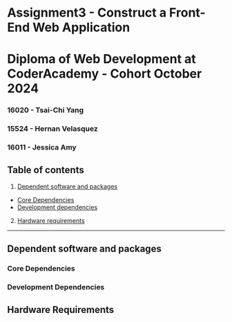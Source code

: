 # Assignment3 - Construct a Front-End Web Application

# Diploma of Web Development at CoderAcademy - Cohort October 2024


### 16020 - Tsai-Chi Yang
### 15524 - Hernan Velasquez
### 16011 - Jessica Amy

## Table of contents

1. [Dependent software and packages](#Dependent-software-and-packages)
- [Core Dependencies](#core-dependencies)
- [Development dependencies](#development-dependencies)
2. [Hardware requirements](#hardware-requirements)



---
## Dependent software and packages



### Core Dependencies


### Development Dependencies


## Hardware Requirements